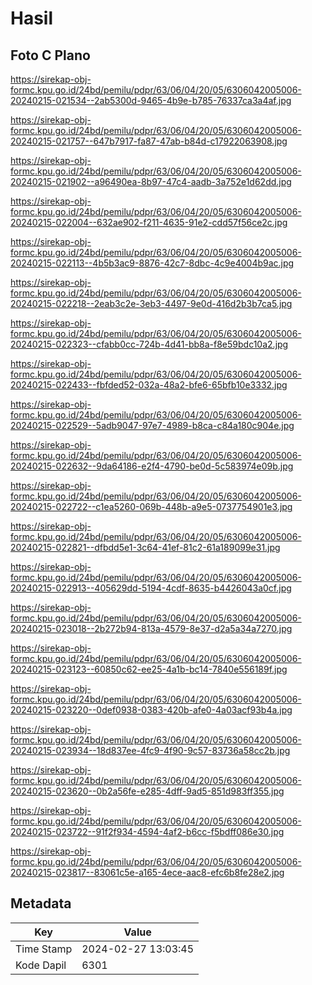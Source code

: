 # Hasil

## Foto C Plano

https://sirekap-obj-formc.kpu.go.id/24bd/pemilu/pdpr/63/06/04/20/05/6306042005006-20240215-021534--2ab5300d-9465-4b9e-b785-76337ca3a4af.jpg

https://sirekap-obj-formc.kpu.go.id/24bd/pemilu/pdpr/63/06/04/20/05/6306042005006-20240215-021757--647b7917-fa87-47ab-b84d-c17922063908.jpg

https://sirekap-obj-formc.kpu.go.id/24bd/pemilu/pdpr/63/06/04/20/05/6306042005006-20240215-021902--a96490ea-8b97-47c4-aadb-3a752e1d62dd.jpg

https://sirekap-obj-formc.kpu.go.id/24bd/pemilu/pdpr/63/06/04/20/05/6306042005006-20240215-022004--632ae902-f211-4635-91e2-cdd57f56ce2c.jpg

https://sirekap-obj-formc.kpu.go.id/24bd/pemilu/pdpr/63/06/04/20/05/6306042005006-20240215-022113--4b5b3ac9-8876-42c7-8dbc-4c9e4004b9ac.jpg

https://sirekap-obj-formc.kpu.go.id/24bd/pemilu/pdpr/63/06/04/20/05/6306042005006-20240215-022218--2eab3c2e-3eb3-4497-9e0d-416d2b3b7ca5.jpg

https://sirekap-obj-formc.kpu.go.id/24bd/pemilu/pdpr/63/06/04/20/05/6306042005006-20240215-022323--cfabb0cc-724b-4d41-bb8a-f8e59bdc10a2.jpg

https://sirekap-obj-formc.kpu.go.id/24bd/pemilu/pdpr/63/06/04/20/05/6306042005006-20240215-022433--fbfded52-032a-48a2-bfe6-65bfb10e3332.jpg

https://sirekap-obj-formc.kpu.go.id/24bd/pemilu/pdpr/63/06/04/20/05/6306042005006-20240215-022529--5adb9047-97e7-4989-b8ca-c84a180c904e.jpg

https://sirekap-obj-formc.kpu.go.id/24bd/pemilu/pdpr/63/06/04/20/05/6306042005006-20240215-022632--9da64186-e2f4-4790-be0d-5c583974e09b.jpg

https://sirekap-obj-formc.kpu.go.id/24bd/pemilu/pdpr/63/06/04/20/05/6306042005006-20240215-022722--c1ea5260-069b-448b-a9e5-0737754901e3.jpg

https://sirekap-obj-formc.kpu.go.id/24bd/pemilu/pdpr/63/06/04/20/05/6306042005006-20240215-022821--dfbdd5e1-3c64-41ef-81c2-61a189099e31.jpg

https://sirekap-obj-formc.kpu.go.id/24bd/pemilu/pdpr/63/06/04/20/05/6306042005006-20240215-022913--405629dd-5194-4cdf-8635-b4426043a0cf.jpg

https://sirekap-obj-formc.kpu.go.id/24bd/pemilu/pdpr/63/06/04/20/05/6306042005006-20240215-023018--2b272b94-813a-4579-8e37-d2a5a34a7270.jpg

https://sirekap-obj-formc.kpu.go.id/24bd/pemilu/pdpr/63/06/04/20/05/6306042005006-20240215-023123--60850c62-ee25-4a1b-bc14-7840e556189f.jpg

https://sirekap-obj-formc.kpu.go.id/24bd/pemilu/pdpr/63/06/04/20/05/6306042005006-20240215-023220--0def0938-0383-420b-afe0-4a03acf93b4a.jpg

https://sirekap-obj-formc.kpu.go.id/24bd/pemilu/pdpr/63/06/04/20/05/6306042005006-20240215-023934--18d837ee-4fc9-4f90-9c57-83736a58cc2b.jpg

https://sirekap-obj-formc.kpu.go.id/24bd/pemilu/pdpr/63/06/04/20/05/6306042005006-20240215-023620--0b2a56fe-e285-4dff-9ad5-851d983ff355.jpg

https://sirekap-obj-formc.kpu.go.id/24bd/pemilu/pdpr/63/06/04/20/05/6306042005006-20240215-023722--91f2f934-4594-4af2-b6cc-f5bdff086e30.jpg

https://sirekap-obj-formc.kpu.go.id/24bd/pemilu/pdpr/63/06/04/20/05/6306042005006-20240215-023817--83061c5e-a165-4ece-aac8-efc6b8fe28e2.jpg


## Metadata

| Key        | Value               |
| ---------- | ------------------- |
| Time Stamp | 2024-02-27 13:03:45 |
| Kode Dapil | 6301                |



